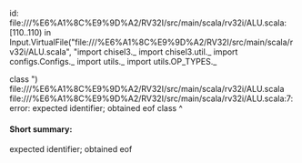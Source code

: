 id: file://<HOME>/%E6%A1%8C%E9%9D%A2/RV32I/src/main/scala/rv32i/ALU.scala:[110..110) in Input.VirtualFile("file://<HOME>/%E6%A1%8C%E9%9D%A2/RV32I/src/main/scala/rv32i/ALU.scala", "import chisel3._
import chisel3.util._
import configs.Configs._
import utils._
import utils.OP_TYPES._

class ")
file://<HOME>/%E6%A1%8C%E9%9D%A2/RV32I/src/main/scala/rv32i/ALU.scala
file://<HOME>/%E6%A1%8C%E9%9D%A2/RV32I/src/main/scala/rv32i/ALU.scala:7: error: expected identifier; obtained eof
class 
      ^
#### Short summary: 

expected identifier; obtained eof